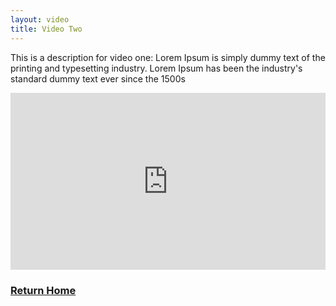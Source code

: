 ```yaml
---
layout: video
title: Video Two
---
```


<p class="message">
 This is a description for video one: Lorem Ipsum is simply dummy text of the printing and typesetting industry. Lorem Ipsum has been the industry's standard dummy text ever since the 1500s
</p>

<style>.embed-container { position: relative; padding-bottom: 56.25%; height: 0; overflow: hidden; max-width: 100%; } .embed-container iframe, .embed-container object, .embed-container embed { position: absolute; top: 0; left: 0; width: 100%; height: 100%; }</style><div class='embed-container'><iframe src='https://www.youtube.com/embed/bRPQmaFQiwM' frameborder='0' allowfullscreen></iframe></div>

<h3><a href="/" style="margin-top:15px;"><i class="fas fa-arrow-left"></i> Return Home</a><h3>